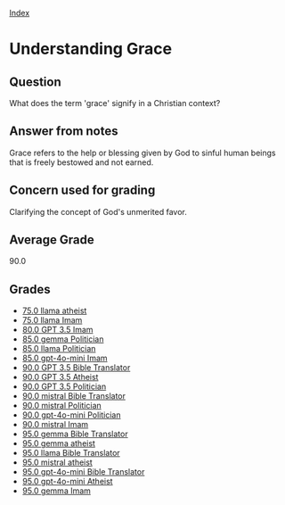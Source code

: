 
[Index](../../index.md)
# Understanding Grace
## Question
What does the term 'grace' signify in a Christian context?

## Answer from notes
Grace refers to the help or blessing given by God to sinful human beings that is freely bestowed and not earned.

## Concern used for grading
Clarifying the concept of God's unmerited favor.

## Average Grade
90.0

## Grades
 * [75.0 llama atheist](../answers/llama_atheist/Understanding_Grace.md)
 * [75.0 llama Imam](../answers/llama_Imam/Understanding_Grace.md)
 * [80.0 GPT 3.5 Imam](../answers/GPT_3.5_Imam/Understanding_Grace.md)
 * [85.0 gemma Politician](../answers/gemma_Politician/Understanding_Grace.md)
 * [85.0 llama Politician](../answers/llama_Politician/Understanding_Grace.md)
 * [85.0 gpt-4o-mini Imam](../answers/gpt-4o-mini_Imam/Understanding_Grace.md)
 * [90.0 GPT 3.5 Bible Translator](../answers/GPT_3.5_Bible_Translator/Understanding_Grace.md)
 * [90.0 GPT 3.5 Atheist](../answers/GPT_3.5_Atheist/Understanding_Grace.md)
 * [90.0 GPT 3.5 Politician](../answers/GPT_3.5_Politician/Understanding_Grace.md)
 * [90.0 mistral Bible Translator](../answers/mistral_Bible_Translator/Understanding_Grace.md)
 * [90.0 mistral Politician](../answers/mistral_Politician/Understanding_Grace.md)
 * [90.0 gpt-4o-mini Politician](../answers/gpt-4o-mini_Politician/Understanding_Grace.md)
 * [90.0 mistral Imam](../answers/mistral_Imam/Understanding_Grace.md)
 * [95.0 gemma Bible Translator](../answers/gemma_Bible_Translator/Understanding_Grace.md)
 * [95.0 gemma atheist](../answers/gemma_atheist/Understanding_Grace.md)
 * [95.0 llama Bible Translator](../answers/llama_Bible_Translator/Understanding_Grace.md)
 * [95.0 mistral atheist](../answers/mistral_atheist/Understanding_Grace.md)
 * [95.0 gpt-4o-mini Bible Translator](../answers/gpt-4o-mini_Bible_Translator/Understanding_Grace.md)
 * [95.0 gpt-4o-mini Atheist](../answers/gpt-4o-mini_Atheist/Understanding_Grace.md)
 * [95.0 gemma Imam](../answers/gemma_Imam/Understanding_Grace.md)
